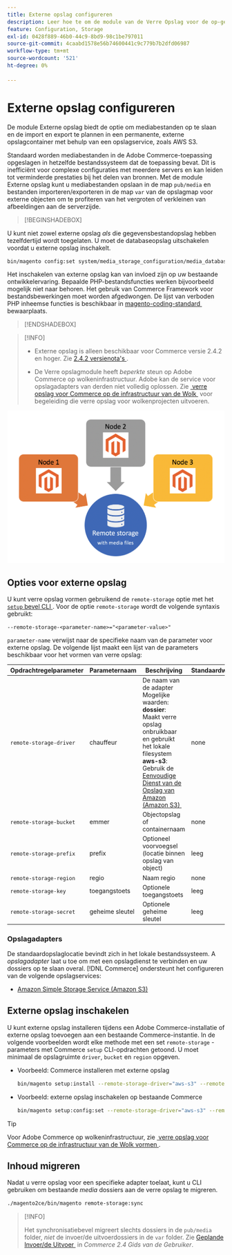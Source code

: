 ```yaml
---
title: Externe opslag configureren
description: Leer hoe te om de module van de Verre Opslag voor de op-gebouwCommerce toepassing te vormen.
feature: Configuration, Storage
exl-id: 0428f889-46b0-44c9-8bd9-98c1be797011
source-git-commit: 4caabd1578e56b74600441c9c779b7b2dfd06987
workflow-type: tm+mt
source-wordcount: '521'
ht-degree: 0%

---
```


# Externe opslag configureren

De module Externe opslag biedt de optie om mediabestanden op te slaan en de import en export te plannen in een permanente, externe opslagcontainer met behulp van een opslagservice, zoals AWS S3.

Standaard worden mediabestanden in de Adobe Commerce-toepassing opgeslagen in hetzelfde bestandssysteem dat de toepassing bevat. Dit is inefficiënt voor complexe configuraties met meerdere servers en kan leiden tot verminderde prestaties bij het delen van bronnen. Met de module Externe opslag kunt u mediabestanden opslaan in de map `pub/media` en bestanden importeren/exporteren in de map `var` van de opslagmap voor externe objecten om te profiteren van het vergroten of verkleinen van afbeeldingen aan de serverzijde.

>[!BEGINSHADEBOX]

U kunt niet zowel externe opslag _als_ die gegevensbestandopslag hebben tezelfdertijd wordt toegelaten. U moet de databaseopslag uitschakelen voordat u externe opslag inschakelt.

```bash
bin/magento config:set system/media_storage_configuration/media_database 0
```

Het inschakelen van externe opslag kan van invloed zijn op uw bestaande ontwikkelervaring. Bepaalde PHP-bestandsfuncties werken bijvoorbeeld mogelijk niet naar behoren. Het gebruik van Commerce Framework voor bestandsbewerkingen moet worden afgedwongen. De lijst van verboden PHP inheemse functies is beschikbaar in [&#x200B; magento-coding-standard &#x200B;](https://github.com/magento/magento-coding-standard/blob/develop/Magento2/Sniffs/Functions/DiscouragedFunctionSniff.php) bewaarplaats.

>[!ENDSHADEBOX]

>[!INFO]
>
>- Externe opslag is alleen beschikbaar voor Commerce versie 2.4.2 en hoger. Zie [&#x200B; 2.4.2 versienota&#39;s &#x200B;](https://experienceleague.adobe.com/en/docs/commerce-operations/release/notes/magento-open-source/2-4-2).
>
>- De Verre opslagmodule heeft _beperkte_ steun op Adobe Commerce op wolkeninfrastructuur. Adobe kan de service voor opslagadapters van derden niet volledig oplossen. Zie [&#x200B; verre opslag voor Commerce op de infrastructuur van de Wolk &#x200B;](cloud-support.md) voor begeleiding die verre opslag voor wolkenprojecten uitvoeren.

![&#x200B; Verre het schema van de opslagconfiguratie illustrerend het verband tussen lokale en wolkenopslag &#x200B;](../../assets/configuration/remote-storage-schema.png)

## Opties voor externe opslag

U kunt verre opslag vormen gebruikend de `remote-storage` optie met het [`setup` bevel CLI &#x200B;](../../installation/tutorials/deployment.md). Voor de optie `remote-storage` wordt de volgende syntaxis gebruikt:

```text
--remote-storage-<parameter-name>="<parameter-value>"
```

`parameter-name` verwijst naar de specifieke naam van de parameter voor externe opslag. De volgende lijst maakt een lijst van de parameters beschikbaar voor het vormen van verre opslag:

| Opdrachtregelparameter | Parameternaam | Beschrijving | Standaardwaarde |
|--- |--- |--- |--- |
| `remote-storage-driver` | chauffeur | De naam van de adapter <br> Mogelijke waarden:<br>**dossier**: Maakt verre opslag onbruikbaar en gebruikt het lokale filesystem <br>**aws-s3**: Gebruik de [&#x200B; Eenvoudige Dienst van de Opslag van Amazon (Amazon S3) &#x200B;](remote-storage-aws-s3.md) | none |
| `remote-storage-bucket` | emmer | Objectopslag of containernaam | none |
| `remote-storage-prefix` | prefix | Optioneel voorvoegsel (locatie binnen opslag van object) | leeg |
| `remote-storage-region` | regio | Naam regio | none |
| `remote-storage-key` | toegangstoets | Optionele toegangstoets | leeg |
| `remote-storage-secret` | geheime sleutel | Optionele geheime sleutel | leeg |

### Opslagadapters

De standaardopslaglocatie bevindt zich in het lokale bestandssysteem. A _opslagadapter_ laat u toe om met een opslagdienst te verbinden en uw dossiers op te slaan overal. [!DNL Commerce] ondersteunt het configureren van de volgende opslagservices:

- [Amazon Simple Storage Service (Amazon S3)](remote-storage-aws-s3.md)

## Externe opslag inschakelen

U kunt externe opslag installeren tijdens een Adobe Commerce-installatie of externe opslag toevoegen aan een bestaande Commerce-instantie. In de volgende voorbeelden wordt elke methode met een set `remote-storage` -parameters met Commerce `setup` CLI-opdrachten getoond. U moet minimaal de opslagruimte `driver`, `bucket` en `region` opgeven.

- Voorbeeld: Commerce installeren met externe opslag

  ```bash
  bin/magento setup:install --remote-storage-driver="aws-s3" --remote-storage-bucket="myBucket" --remote-storage-region="us-east-1"
  ```

- Voorbeeld: externe opslag inschakelen op bestaande Commerce

  ```bash
  bin/magento setup:config:set --remote-storage-driver="aws-s3" --remote-storage-bucket="myBucket" --remote-storage-region="us-east-1"
  ```

>[!TIP]
>
>Voor Adobe Commerce op wolkeninfrastructuur, zie [&#x200B; verre opslag voor Commerce op de infrastructuur van de Wolk vormen &#x200B;](cloud-support.md).

## Inhoud migreren

Nadat u verre opslag voor een specifieke adapter toelaat, kunt u CLI gebruiken om bestaande _media_ dossiers aan de verre opslag te migreren.

```bash
./magento2ce/bin/magento remote-storage:sync
```

>[!INFO]
>
>Het synchronisatiebevel migreert slechts dossiers in de `pub/media` folder, _niet_ de invoer/de uitvoerdossiers in de `var` folder. Zie [&#x200B; Geplande Invoer/de Uitvoer &#x200B;](https://experienceleague.adobe.com/docs/commerce-admin/systems/data-transfer/data-scheduled-import-export.html) in _Commerce 2.4 Gids van de Gebruiker_.

<!-- link definitions -->

[import-export]: https://docs.magento.com/user-guide/system/data-scheduled-import-export.html
